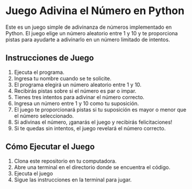 # Juego Adivina el Número en Python

Este es un juego simple de adivinanza de números implementado en Python. El juego elige un número aleatorio entre 1 y 10 y te proporciona pistas para ayudarte a adivinarlo en un número limitado de intentos.

## Instrucciones de Juego

1. Ejecuta el programa.
2. Ingresa tu nombre cuando se te solicite.
3. El programa elegirá un número aleatorio entre 1 y 10.
4. Recibirás pistas sobre si el número es par o impar.
5. Tienes tres intentos para adivinar el número correcto.
6. Ingresa un número entre 1 y 10 como tu suposición.
7. El juego te proporcionará pistas si tu suposición es mayor o menor que el número seleccionado.
8. Si adivinas el número, ¡ganarás el juego y recibirás felicitaciones!
9. Si te quedas sin intentos, el juego revelará el número correcto.

## Cómo Ejecutar el Juego

1. Clona este repositorio en tu computadora.
2. Abre una terminal en el directorio donde se encuentra el código.
3. Ejecuta el juego
4. Sigue las instrucciones en la terminal para jugar.
